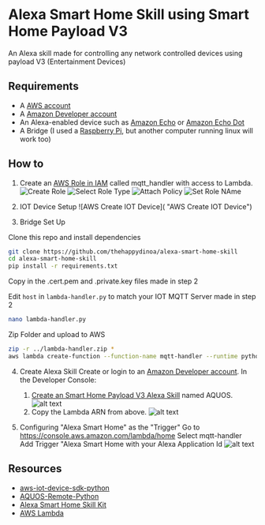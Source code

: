 # Alexa Smart Home Skill using Smart Home Payload V3
An Alexa skill made for controlling any network controlled devices using payload V3 (Entertainment Devices)

## Requirements 
* A [AWS account](https://aws.amazon.com/)
* A [Amazon Developer account](https://developer.amazon.com)
* An Alexa-enabled device such as [Amazon Echo](https://www.amazon.com/dp/B00X4WHP5E/) or [Amazon Echo Dot](https://www.amazon.com/dp/B01DFKC2SO/)
* A Bridge (I used a [Raspberry Pi](https://www.raspberrypi.org/products/), but another computer running linux will work too)

## How to
 1. Create an [AWS Role in IAM](https://console.aws.amazon.com/iam/homet) called mqtt_handler with access to Lambda.
        ![Create Role](https://s3.amazonaws.com/alexa-smart-home-skill/IAM+Management+Console+Create+new+Role.png "AWS Create Role")
        ![Select Role Type](https://s3.amazonaws.com/alexa-smart-home-skill/IAM+Management+Console+Select+Role+Type.png "AWS Select Role Type")
	![Attach Policy](https://s3.amazonaws.com/alexa-smart-home-skill/IAM+Management+Console+Attach+Policy.png "AWS Attach Policy")
	![Set Role NAme](https://s3.amazonaws.com/alexa-smart-home-skill/IAM+Management+Console+Set+role+name.png "AWS Set Role Name")
     
2. IOT Device Setup
	   ![AWS Create IOT Device]( "AWS Create IOT Device")
	   
3. Bridge Set Up

Clone this repo and install dependencies
```bash
git clone https://github.com/thehappydinoa/alexa-smart-home-skill
cd alexa-smart-home-skill
pip install -r requirements.txt
```

Copy in the .cert.pem and .private.key files made in step 2

Edit `host` in `lambda-handler.py` to match your IOT MQTT Server made in step 2
```bash
nano lambda-handler.py
```

Zip Folder and upload to AWS
```bash
zip -r ../lambda-handler.zip *
aws lambda create-function --function-name mqtt-handler --runtime python2.7 --role mqtt_handler --handler mqtt-handler.lambda_handler --zip-file "fileb://lambda-handler.zip"
```

4. Create Alexa Skill
Create or login to an [Amazon Developer account](https://developer.amazon.com).  In the Developer Console:

	1. [Create an Smart Home Payload V3 Alexa Skill](https://developer.amazon.com/public/solutions/alexa/alexa-skills-kit/docs/developing-an-alexa-skill-as-a-lambda-function) named AQUOS.
      ![alt text](https://s3.amazonaws.com/lantern-public-assets/audio-player-assets/prod-skill-info.png "Developer Portal Skill Information")
	2. Copy the Lambda ARN from above.
      ![alt text](https://s3.amazonaws.com/lantern-public-assets/audio-player-assets/prod-configuration.png "Developer Portal Configuration")

5. Configuring "Alexa Smart Home" as the "Trigger"
Go to https://console.aws.amazon.com/lambda/home
Select mqtt-handler
Add Trigger "Alexa Smart Home with your Alexa Application Id
        ![alt text](https://s3.amazonaws.com/lantern-public-assets/audio-player-assets/aws-lambda-ask-trigger.PNG "AWS Lambda Trigger")

## Resources
* [aws-iot-device-sdk-python](https://github.com/aws/aws-iot-device-sdk-python)
* [AQUOS-Remote-Python](https://github.com/thehappydinoa/AQUOS-Remote-Python)
* [Alexa Smart Home Skill Kit](https://developer.amazon.com/public/solutions/alexa/alexa-skills-kit/overviews/understanding-the-smart-home-skill-api)
* [AWS Lambda](http://docs.aws.amazon.com/lambda/latest/dg/welcome.html)
